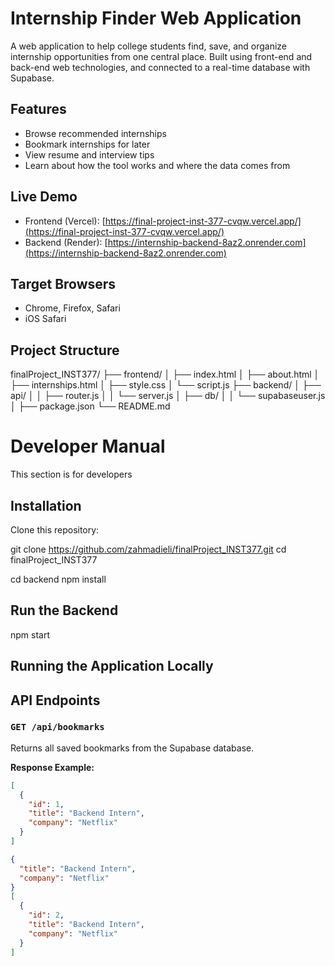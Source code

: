 # Internship Finder Web Application

A web application to help college students find, save, and organize internship opportunities from one central place. Built using front-end and back-end web technologies, and connected to a real-time database with Supabase.

## Features

- Browse recommended internships
- Bookmark internships for later
- View resume and interview tips
- Learn about how the tool works and where the data comes from

## Live Demo

- Frontend (Vercel): [https://final-project-inst-377-cvqw.vercel.app/](https://final-project-inst-377-cvqw.vercel.app/)
- Backend (Render): [https://internship-backend-8az2.onrender.com](https://internship-backend-8az2.onrender.com)

## Target Browsers

- Chrome, Firefox, Safari
- iOS Safari

## Project Structure

finalProject_INST377/
├── frontend/
│ ├── index.html
│ ├── about.html
│ ├── internships.html
│ ├── style.css
│ └── script.js
├── backend/
│ ├── api/
│ │ ├── router.js
│ │ └── server.js
│ ├── db/
│ │ └── supabaseuser.js
│ ├── package.json
└── README.md

# Developer Manual

This section is for developers

## Installation

Clone this repository:

git clone https://github.com/zahmadieli/finalProject_INST377.git
cd finalProject_INST377

cd backend
npm install

## Run the Backend

npm start

## Running the Application Locally

## API Endpoints

### `GET /api/bookmarks`

Returns all saved bookmarks from the Supabase database.

**Response Example:**

```json
[
  {
    "id": 1,
    "title": "Backend Intern",
    "company": "Netflix"
  }
]

{
  "title": "Backend Intern",
  "company": "Netflix"
}
[
  {
    "id": 2,
    "title": "Backend Intern",
    "company": "Netflix"
  }
]





```
